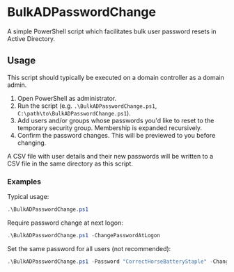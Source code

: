 # BulkADPasswordChange
A simple PowerShell script which facilitates bulk user password resets in Active Directory.

## Usage
This script should typically be executed on a domain controller as a domain admin.

1. Open PowerShell as administrator.
2. Run the script (e.g. `.\BulkADPasswordChange.ps1`, `C:\path\to\BulkADPasswordChange.ps1`).
3. Add users and/or groups whose passwords you'd like to reset to the temporary security group. Membership is expanded recursively.
4. Confirm the password changes. This will be previewed to you before changing.

A CSV file with user details and their new passwords will be written to a CSV file in the same directory as this script.

### Examples
Typical usage:
```powershell
.\BulkADPasswordChange.ps1
```

Require password change at next logon:
```powershell
.\BulkADPasswordChange.ps1 -ChangePasswordAtLogon
```

Set the same password for all users (not recommended):
```powershell
.\BulkADPasswordChange.ps1 -Password "CorrectHorseBatteryStaple" -ChangePasswordAtLogon
```
